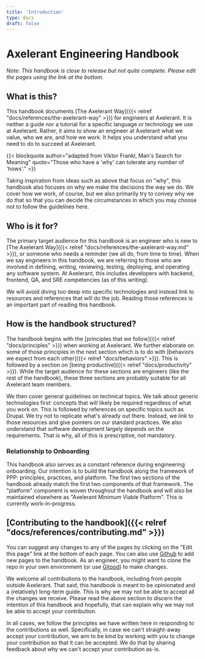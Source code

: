 ```yaml
---
title: 'Introduction'
type: docs
draft: false
---
```


# Axelerant Engineering Handbook

_Note: This handbook is close to release but not quite complete. Please edit the pages using the link at the bottom._

## What is this?

This handbook documents [The Axelerant Way]({{< relref "docs/references/the-axelerant-way" >}}) for engineers at Axelerant. It is neither a guide nor a tutorial for a specific language or technology we use at Axelerant. Rather, it aims to show an engineer at Axelerant what we value, who we are, and how we work. It helps you understand what you need to do to succeed at Axelerant.

{{< blockquote author="adapted from Viktor Frankl, Man's Search for Meaning" quote="Those who have a 'why' can tolerate any number of 'hows'." >}}

Taking inspiration from ideas such as above that focus on "why", this handbook also focuses on why we make the decisions the way we do. We cover how we work, of course, but we also primarily try to convey why we do that so that you can decide the circumstances in which you may choose not to follow the guidelines here.

## Who is it for?

The primary target audience for this handbook is an engineer who is new to [The Axelerant Way]({{< relref "docs/references/the-axelerant-way.md" >}}), or someone who needs a reminder (we all do, from time to time). When we say engineers in this handbook, we are referring to those who are involved in defining, writing, reviewing, testing, deploying, and operating any software system. At Axelerant, this includes developers with backend, frontend, QA, and SRE competencies (as of this writing).

We will avoid diving too deep into specific technologies and instead link to resources and references that will do the job. Reading those references is an important part of reading this handbook.

## How is the handbook structured?

The handbook begins with the [principles that we follow]({{< relref "docs/principles" >}}) when working at Axelerant. We further elaborate on some of those principles in the next section which is to do with [behaviors we expect from each other]({{< relref "docs/behaviors" >}}). This is followed by a section on [being productive]({{< relref "docs/productivity" >}}). While the target audience for these sections are engineers (like the rest of the handbook), these three sections are probably suitable for all Axelerant team members.

We then cover general guidelines on technical topics. We talk about generic technologies first: concepts that will likely be required regardless of what you work on. This is followed by references on specific topics such as Drupal. We try not to replicate what's already out there. Instead, we link to those resources and give pointers on our standard practices. We also understand that software development largely depends on the requirements. That is why, all of this is prescriptive, not mandatory.

### Relationship to Onboarding

This handbook also serves as a constant reference during engineering onboarding. Our intention is to build the handbook along the framework of PPP: principles, practices, and platform. The first two sections of the handbook already match the first two components of that framework. The "platform" component is woven throughout the handbook and will also be maintained elsewhere as "Axelerant Minimum Viable Platform". This is currently work-in-progress.

## [Contributing to the handbook]({{< relref "docs/references/contributing.md" >}})

You can suggest any changes to any of the pages by clicking on the "Edit this page" link at the bottom of each page. You can also use [Github](https://github.com/axelerant/engg-handbook) to add new pages to the handbook. As an engineer, you might want to clone the repo in your own environment (or use [Gitpod](https://gitpod.io/#https://github.com/axelerant/engg-handbook)) to make changes.

We welcome all contributions to the handbook, including from people outside Axelerant. That said, this handbook is meant to be opinionated and a (relatively) long-term guide. This is why we may not be able to accept all the changes we receive. Please read the above section to discern the intention of this handbook and hopefully, that can explain why we may not be able to accept your contribution.

In all cases, we follow the principles we have written here in responding to the contributions as well. Specifically, in case we can't straight-away accept your contribution, we aim to be kind by working with you to change your contribution so that it can be accepted. We do that by sharing feedback about why we can't accept your contribution as-is.
